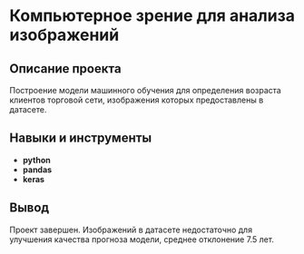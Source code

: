 # Компьютерное зрение для анализа изображений

## Описание проекта

Построение модели машинного обучения для определения возраста клиентов торговой сети, изображения которых предоставлены в датасете.



## Навыки и инструменты

- **python**
- **pandas**
- **keras**



## Вывод

Проект завершен. Изображений в датасете недостаточно для улучшения качества прогноза модели, среднее отклонение 7.5 лет.
